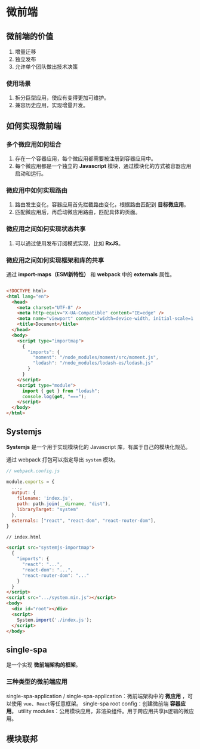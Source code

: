 # 微前端

## 微前端的价值

1. 增量迁移
2. 独立发布
3. 允许单个团队做出技术决策
   
### 使用场景

1. 拆分巨型应用，使应有变得更加可维护。
2. 兼容历史应用，实现增量开发。

## 如何实现微前端

### 多个微应用如何组合

1. 存在一个容器应用，每个微应用都需要被注册到容器应用中。
2. 每个微应用都是一个独立的 **Javascript** 模块，通过模块化的方式被容器应用启动和运行。

### 微应用中如何实现路由

1. 路由发生变化，容器应用首先拦截路由变化，根据路由匹配到 **目标微应用**。
2. 匹配微应用后，再启动微应用路由，匹配具体的页面。

### 微应用之间如何实现状态共享

1. 可以通过使用发布订阅模式实现，比如 **RxJS**。

### 微应用之间如何实现框架和库的共享

通过 **import-maps（ESM新特性）** 和 **webpack** 中的 **externals** 属性。

```html

<!DOCTYPE html>
<html lang="en">
  <head>
    <meta charset="UTF-8" />
    <meta http-equiv="X-UA-Compatible" content="IE=edge" />
    <meta name="viewport" content="width=device-width, initial-scale=1.0" />
    <title>Document</title>
  </head>
  <body>
    <script type="importmap">
      {
        "imports": {
          "moment": "/node_modules/moment/src/moment.js",
          "lodash": "/node_modules/lodash-es/lodash.js"
        }
      }
    </script>
    <script type="module">
      import { get } from "lodash";
      console.log(get, "===");
    </script>
  </body>
</html>

```

## Systemjs

**Systemjs** 是一个用于实现模块化的 Javascript 库，有属于自己的模块化规范。

通过 webpack 打包可以指定导出 `system` 模块。

```js
// webpack.config.js

module.exports = {
  ...,
  output: {
    filename: 'index.js',
    path: path.join(__dirname, "dist"),
    libraryTarget: "system"
  },
  externals: ["react", "react-dom", "react-router-dom"],
}
```

```html
// index.html

<script src="systemjs-importmap">
  {
    "imports": {
      "react": "...",
      "react-dom": "...",
      "react-router-dom": "..."
    }
  }
</script>
<script src=".../system.min.js"></script>
<body>
  <div id="root"></div>
  <script>
    System.import('./index.js');
  </script>
</body>

```

## single-spa

是一个实现 **微前端架构的框架**。

### 三种类型的微前端应用

single-spa-application / single-spa-application：微前端架构中的 **微应用** ，可以使用 `vue`、`React`等任意框架。
single-spa root config：创建微前端 **容器应用**。
utility modules：公用模块应用，非渲染组件。用于跨应用共享js逻辑的微应用。

## 模块联邦

